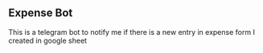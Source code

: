 ## Expense Bot
This is a telegram bot to notify me if there is a new entry in expense form I created in google sheet
